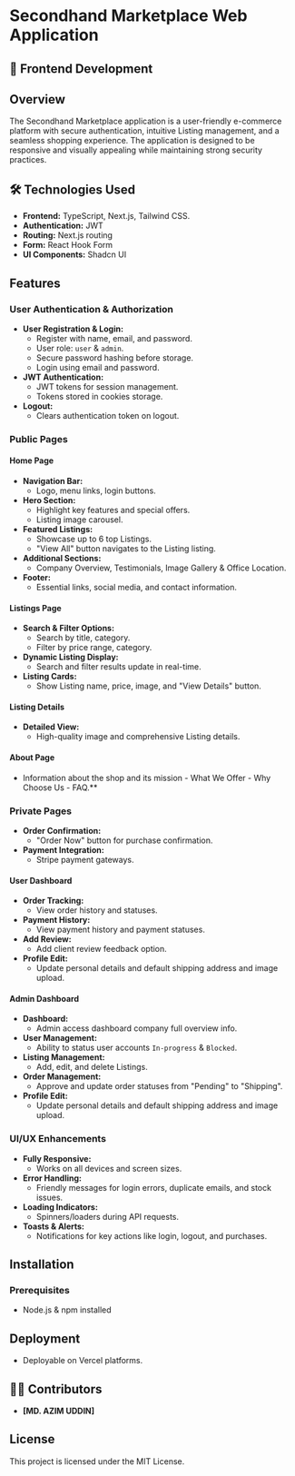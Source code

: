 # Secondhand Marketplace Web Application

## 🚀 Frontend Development

## Overview
The Secondhand Marketplace application is a user-friendly e-commerce platform with secure authentication, intuitive Listing management, and a seamless shopping experience. The application is designed to be responsive and visually appealing while maintaining strong security practices.

## 🛠️ Technologies Used
- **Frontend:** TypeScript, Next.js, Tailwind CSS.
- **Authentication:** JWT
- **Routing:** Next.js routing
- **Form:** React Hook Form
- **UI Components:** Shadcn UI

## Features
### User Authentication & Authorization
- **User Registration & Login:**
  - Register with name, email, and password.
  - User role: `user` & `admin`.
  - Secure password hashing before storage.
  - Login using email and password.
- **JWT Authentication:**
  - JWT tokens for session management.
  - Tokens stored in cookies storage.
- **Logout:**
  - Clears authentication token on logout.

### Public Pages
#### Home Page
- **Navigation Bar:**
  - Logo, menu links, login buttons.
- **Hero Section:**
  - Highlight key features and special offers.
  - Listing image carousel.
- **Featured Listings:**
  - Showcase up to 6 top Listings.
  - "View All" button navigates to the Listing listing.
- **Additional Sections:**
  - Company Overview, Testimonials, Image Gallery & Office Location.
- **Footer:**
  - Essential links, social media, and contact information.

#### Listings Page
- **Search & Filter Options:**
  - Search by title, category.
  - Filter by price range, category.
- **Dynamic Listing Display:**
  - Search and filter results update in real-time.
- **Listing Cards:**
  - Show Listing name, price, image, and "View Details" button.

#### Listing Details
- **Detailed View:**
  - High-quality image and comprehensive Listing details.

#### About Page
- Information about the shop and its mission - What We Offer - Why Choose Us - FAQ.**

### Private Pages
- **Order Confirmation:**
  - "Order Now" button for purchase confirmation.
- **Payment Integration:**
  - Stripe payment gateways.

#### User Dashboard
- **Order Tracking:**
  - View order history and statuses.
- **Payment History:**
  - View payment history and payment statuses.
- **Add Review:**
  - Add client review feedback option.
- **Profile Edit:**
  - Update personal details and default shipping address and image upload.

#### Admin Dashboard
- **Dashboard:**
  - Admin access dashboard company full overview info.
- **User Management:**
  - Ability to status user accounts `In-progress` & `Blocked`.
- **Listing Management:**
  - Add, edit, and delete Listings.
- **Order Management:**
  - Approve and update order statuses from "Pending" to "Shipping".
- **Profile Edit:**
  - Update personal details and default shipping address and image upload.  

### UI/UX Enhancements
- **Fully Responsive:**
  - Works on all devices and screen sizes.
- **Error Handling:**
  - Friendly messages for login errors, duplicate emails, and stock issues.
- **Loading Indicators:**
  - Spinners/loaders during API requests.
- **Toasts & Alerts:**
  - Notifications for key actions like login, logout, and purchases.

## Installation
### Prerequisites
- Node.js & npm installed

## Deployment
- Deployable on Vercel platforms.

## 👨‍💻 Contributors
- **[MD. AZIM UDDIN]**

## License
This project is licensed under the MIT License.
